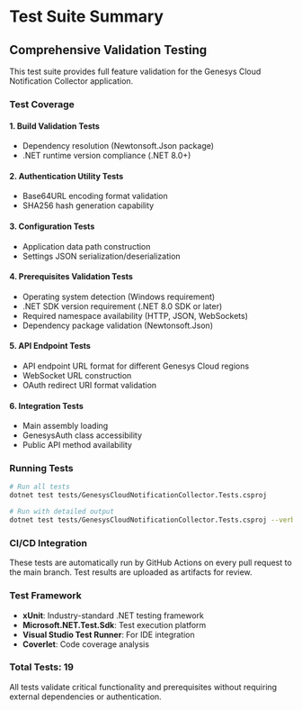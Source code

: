 # Test Suite Summary

## Comprehensive Validation Testing

This test suite provides full feature validation for the Genesys Cloud Notification Collector application.

### Test Coverage

#### 1. Build Validation Tests
- Dependency resolution (Newtonsoft.Json package)
- .NET runtime version compliance (.NET 8.0+)

#### 2. Authentication Utility Tests  
- Base64URL encoding format validation
- SHA256 hash generation capability

#### 3. Configuration Tests
- Application data path construction
- Settings JSON serialization/deserialization

#### 4. Prerequisites Validation Tests
- Operating system detection (Windows requirement)
- .NET SDK version requirement (.NET 8.0 SDK or later)
- Required namespace availability (HTTP, JSON, WebSockets)
- Dependency package validation (Newtonsoft.Json)

#### 5. API Endpoint Tests
- API endpoint URL format for different Genesys Cloud regions
- WebSocket URL construction
- OAuth redirect URI format validation

#### 6. Integration Tests
- Main assembly loading
- GenesysAuth class accessibility
- Public API method availability

### Running Tests

```bash
# Run all tests
dotnet test tests/GenesysCloudNotificationCollector.Tests.csproj

# Run with detailed output
dotnet test tests/GenesysCloudNotificationCollector.Tests.csproj --verbosity detailed
```

### CI/CD Integration

These tests are automatically run by GitHub Actions on every pull request to the main branch. Test results are uploaded as artifacts for review.

### Test Framework

- **xUnit**: Industry-standard .NET testing framework
- **Microsoft.NET.Test.Sdk**: Test execution platform
- **Visual Studio Test Runner**: For IDE integration
- **Coverlet**: Code coverage analysis

### Total Tests: 19

All tests validate critical functionality and prerequisites without requiring external dependencies or authentication.
